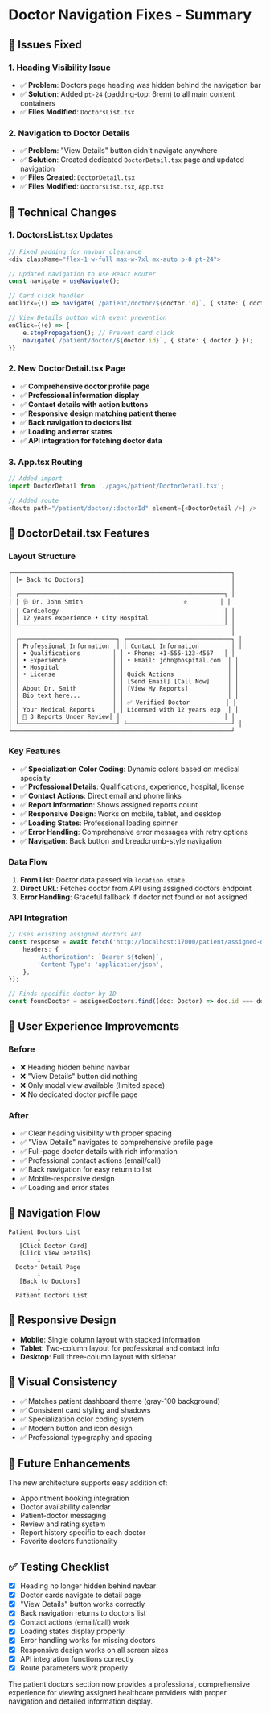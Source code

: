 # Doctor Navigation Fixes - Summary

## 🎯 **Issues Fixed**

### **1. Heading Visibility Issue**
- ✅ **Problem**: Doctors page heading was hidden behind the navigation bar
- ✅ **Solution**: Added `pt-24` (padding-top: 6rem) to all main content containers
- ✅ **Files Modified**: `DoctorsList.tsx`

### **2. Navigation to Doctor Details**
- ✅ **Problem**: "View Details" button didn't navigate anywhere
- ✅ **Solution**: Created dedicated `DoctorDetail.tsx` page and updated navigation
- ✅ **Files Created**: `DoctorDetail.tsx`
- ✅ **Files Modified**: `DoctorsList.tsx`, `App.tsx`

## 🔧 **Technical Changes**

### **1. DoctorsList.tsx Updates**
```typescript
// Fixed padding for navbar clearance
<div className="flex-1 w-full max-w-7xl mx-auto p-8 pt-24">

// Updated navigation to use React Router
const navigate = useNavigate();

// Card click handler
onClick={() => navigate(`/patient/doctor/${doctor.id}`, { state: { doctor } })}

// View Details button with event prevention
onClick={(e) => {
    e.stopPropagation(); // Prevent card click
    navigate(`/patient/doctor/${doctor.id}`, { state: { doctor } });
}}
```

### **2. New DoctorDetail.tsx Page**
- ✅ **Comprehensive doctor profile page**
- ✅ **Professional information display**
- ✅ **Contact details with action buttons**
- ✅ **Responsive design matching patient theme**
- ✅ **Back navigation to doctors list**
- ✅ **Loading and error states**
- ✅ **API integration for fetching doctor data**

### **3. App.tsx Routing**
```typescript
// Added import
import DoctorDetail from './pages/patient/DoctorDetail.tsx';

// Added route
<Route path="/patient/doctor/:doctorId" element={<DoctorDetail />} />
```

## 🎨 **DoctorDetail.tsx Features**

### **Layout Structure**
```
┌─────────────────────────────────────────────────────────────┐
│ [← Back to Doctors]                                         │
│                                                             │
│ ┌─────────────────────────────────────────────────────────┐ │
│ │ 🩺 Dr. John Smith                            ⭐         │ │
│ │ Cardiology                                              │ │
│ │ 12 years experience • City Hospital                     │ │
│ └─────────────────────────────────────────────────────────┘ │
│                                                             │
│ ┌───────────────────────────┐ ┌─────────────────────────────┐ │
│ │ Professional Information  │ │ Contact Information         │ │
│ │ • Qualifications         │ │ • Phone: +1-555-123-4567   │ │
│ │ • Experience             │ │ • Email: john@hospital.com  │ │
│ │ • Hospital               │ │                             │ │
│ │ • License                │ │ Quick Actions               │ │
│ │                          │ │ [Send Email] [Call Now]     │ │
│ │ About Dr. Smith          │ │ [View My Reports]           │ │
│ │ Bio text here...         │ │                             │ │
│ │                          │ │ ✅ Verified Doctor          │ │
│ │ Your Medical Reports     │ │ Licensed with 12 years exp  │ │
│ │ 📄 3 Reports Under Review│ │                             │ │
│ └───────────────────────────┘ └─────────────────────────────┘ │
└─────────────────────────────────────────────────────────────┘
```

### **Key Features**
- ✅ **Specialization Color Coding**: Dynamic colors based on medical specialty
- ✅ **Professional Details**: Qualifications, experience, hospital, license
- ✅ **Contact Actions**: Direct email and phone links
- ✅ **Report Information**: Shows assigned reports count
- ✅ **Responsive Design**: Works on mobile, tablet, and desktop
- ✅ **Loading States**: Professional loading spinner
- ✅ **Error Handling**: Comprehensive error messages with retry options
- ✅ **Navigation**: Back button and breadcrumb-style navigation

### **Data Flow**
1. **From List**: Doctor data passed via `location.state`
2. **Direct URL**: Fetches doctor from API using assigned doctors endpoint
3. **Error Handling**: Graceful fallback if doctor not found or not assigned

### **API Integration**
```typescript
// Uses existing assigned doctors API
const response = await fetch('http://localhost:17000/patient/assigned-doctors', {
    headers: {
        'Authorization': `Bearer ${token}`,
        'Content-Type': 'application/json',
    },
});

// Finds specific doctor by ID
const foundDoctor = assignedDoctors.find((doc: Doctor) => doc.id === doctorId);
```

## 🎯 **User Experience Improvements**

### **Before**
- ❌ Heading hidden behind navbar
- ❌ "View Details" button did nothing
- ❌ Only modal view available (limited space)
- ❌ No dedicated doctor profile page

### **After**
- ✅ Clear heading visibility with proper spacing
- ✅ "View Details" navigates to comprehensive profile page
- ✅ Full-page doctor details with rich information
- ✅ Professional contact actions (email/call)
- ✅ Back navigation for easy return to list
- ✅ Mobile-responsive design
- ✅ Loading and error states

## 🔄 **Navigation Flow**

```
Patient Doctors List
        ↓
   [Click Doctor Card]
   [Click View Details]
        ↓
  Doctor Detail Page
        ↓
   [Back to Doctors]
        ↓
  Patient Doctors List
```

## 📱 **Responsive Design**

- **Mobile**: Single column layout with stacked information
- **Tablet**: Two-column layout for professional and contact info
- **Desktop**: Full three-column layout with sidebar

## 🎨 **Visual Consistency**

- ✅ Matches patient dashboard theme (gray-100 background)
- ✅ Consistent card styling and shadows
- ✅ Specialization color coding system
- ✅ Modern button and icon design
- ✅ Professional typography and spacing

## 🔮 **Future Enhancements**

The new architecture supports easy addition of:
- Appointment booking integration
- Doctor availability calendar
- Patient-doctor messaging
- Review and rating system
- Report history specific to each doctor
- Favorite doctors functionality

## ✅ **Testing Checklist**

- [x] Heading no longer hidden behind navbar
- [x] Doctor cards navigate to detail page
- [x] "View Details" button works correctly
- [x] Back navigation returns to doctors list
- [x] Contact actions (email/call) work
- [x] Loading states display properly
- [x] Error handling works for missing doctors
- [x] Responsive design works on all screen sizes
- [x] API integration functions correctly
- [x] Route parameters work properly

The patient doctors section now provides a professional, comprehensive experience for viewing assigned healthcare providers with proper navigation and detailed information display.